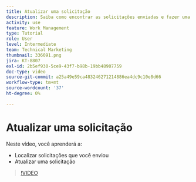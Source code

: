 ```yaml
---
title: Atualizar uma solicitação
description: Saiba como encontrar as solicitações enviadas e fazer uma atualização nessas solicitações no [!DNL  Workfront].
activity: use
feature: Work Management
type: Tutorial
role: User
level: Intermediate
team: Technical Marketing
thumbnail: 336091.png
jira: KT-8807
exl-id: 2b5ef930-5ce9-43f7-b98b-19bb48907759
doc-type: video
source-git-commit: a25a49e59ca483246271214886ea4dc9c10e8d66
workflow-type: tm+mt
source-wordcount: '37'
ht-degree: 0%

---
```


# Atualizar uma solicitação

Neste vídeo, você aprenderá a:

* Localizar solicitações que você enviou
* Atualizar uma solicitação

>[!VIDEO](https://video.tv.adobe.com/v/336091/?quality=12&learn=on)
